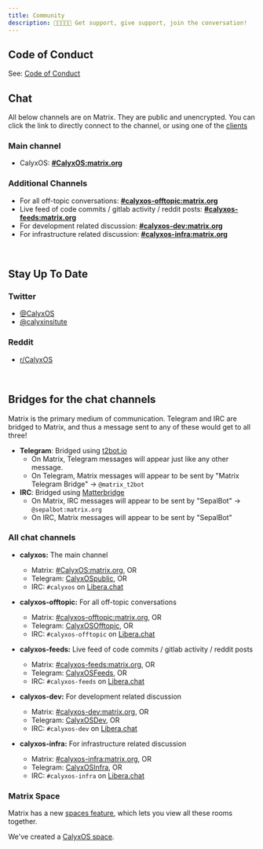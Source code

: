 ```yaml
---
title: Community
description: 🧑🏿‍🤝‍🧑🏻 Get support, give support, join the conversation!
---
```


## Code of Conduct
See: [Code of Conduct](code-of-conduct)

## Chat

All below channels are on Matrix. They are public and unencrypted. You can click the link to directly connect to the channel, or using one of the [clients](https://matrix.org/clients/)

### Main channel
* CalyxOS: **[#CalyxOS:matrix.org](https://app.element.io/#/room/#CalyxOS:matrix.org)**

### Additional Channels
* For all off-topic conversations: **[#calyxos-offtopic:matrix.org](https://app.element.io/#/room/#calyxos-offtopic:matrix.org)**
* Live feed of code commits / gitlab activity / reddit posts: **[#calyxos-feeds:matrix.org](https://app.element.io/#/room/#calyxos-feeds:matrix.org)**
* For development related discussion: **[#calyxos-dev:matrix.org](https://app.element.io/#/room/#calyxos-dev:matrix.org)**
* For infrastructure related discussion: **[#calyxos-infra:matrix.org](https://app.element.io/#/room/#calyxos-infra:matrix.org)**

<br />

## Stay Up To Date

### Twitter
* [@CalyxOS](https://twitter.com/CalyxOS)
* [@calyxinsitute](https://twitter.com/calyxinstitute)

### Reddit
* [r/CalyxOS](https://www.reddit.com/r/CalyxOS/)

<br />

## Bridges for the chat channels

Matrix is the primary medium of communication. Telegram and IRC are bridged to Matrix, and thus a message sent to any of these would get to all three!

* **Telegram**: Bridged using [t2bot.io](https://t2bot.io/telegram/)
  * On Matrix, Telegram messages will appear just like any other message.
  * On Telegram, Matrix messages will appear to be sent by "Matrix Telegram Bridge" -> `@matrix_t2bot`
* **IRC**: Bridged using [Matterbridge](https://github.com/42wim/matterbridge)
  * On Matrix, IRC messages will appear to be sent by "SepalBot" -> `@sepalbot:matrix.org`
  * On IRC, Matrix messages will appear to be sent by "SepalBot"

### All chat channels

* **calyxos:** The main channel
  * Matrix: [#CalyxOS:matrix.org](https://app.element.io/#/room/#CalyxOS:matrix.org), OR
  * Telegram: [CalyxOSpublic](https://t.me/CalyxOSpublic), OR
  * IRC: `#calyxos` on [Libera.chat](https://libera.chat)

* **calyxos-offtopic:** For all off-topic conversations
  * Matrix: [#calyxos-offtopic:matrix.org](https://app.element.io/#/room/#calyxos-offtopic:matrix.org), OR
  * Telegram: [CalyxOSOfftopic](https://t.me/CalyxOSOffTopic), OR
  * IRC: `#calyxos-offtopic` on [Libera.chat](https://libera.chat)

* **calyxos-feeds:** Live feed of code commits / gitlab activity / reddit posts
  * Matrix: [#calyxos-feeds:matrix.org](https://app.element.io/#/room/#calyxos-feeds:matrix.org), OR
  * Telegram: [CalyxOSFeeds](https://t.me/CalyxOSFeeds), OR
  * IRC: `#calyxos-feeds` on [Libera.chat](https://libera.chat)

* **calyxos-dev:** For development related discussion
  * Matrix: [#calyxos-dev:matrix.org](https://app.element.io/#/room/#calyxos-dev:matrix.org), OR
  * Telegram: [CalyxOSDev](https://t.me/CalyxOSDev), OR
  * IRC: `#calyxos-dev` on [Libera.chat](https://libera.chat)

* **calyxos-infra:** For infrastructure related discussion
  * Matrix: [#calyxos-infra:matrix.org](https://app.element.io/#/room/#calyxos-infra:matrix.org), OR
  * Telegram: [CalyxOSInfra](https://t.me/CalyxOSInfra), OR
  * IRC: `#calyxos-infra` on [Libera.chat](https://libera.chat)

### Matrix Space

Matrix has a new [spaces feature](https://element.io/blog/spaces-the-next-frontier/), which lets you view all these rooms together.

We've created a [CalyxOS space](https://app.element.io/#/room/!LuDyVhhVhiOBRTnSbL:matrix.org).